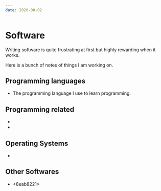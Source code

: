 ```yaml
---
date: 2020-08-02
---
```


# Software

Writing software is quite frustrating at first but highly rewarding when it
works.

Here is a bunch of notes of things I am working on.

## Programming languages

* <f6590254> The programming language I use to learn programming.


## Programming related

* <bed2654e>
* <c7120da0>


## Operating Systems

* <d79888d8>


## Other Softwares
* <8eab8221>
